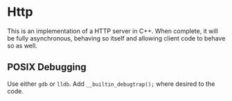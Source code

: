 # Http

This is an implementation of a HTTP server in C++.  When complete, it
will be fully asynchronous, behaving so itself and allowing client code
to behave so as well.

## POSIX Debugging

Use either `gdb` or `lldb`.  Add `__builtin_debugtrap();` where desired to the code.
